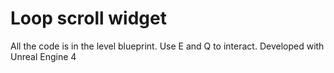 # Loop scroll widget
All the code is in the level blueprint. Use E and Q to interact.
Developed with Unreal Engine 4
